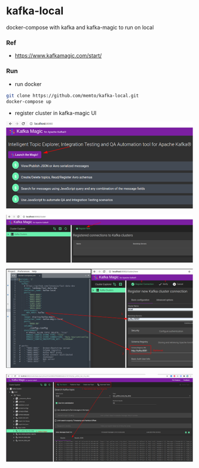# kafka-local
docker-compose with kafka and kafka-magic to run on local

### Ref
- https://www.kafkamagic.com/start/

### Run
- run docker

```bash
git clone https://github.com/memto/kafka-local.git
docker-compose up
```

- register cluster in kafka-magic UI

![launch-kafka-magic](docs/launch.png)

![register-cluster](docs/register-cluster.png)

![register-cluster-info](docs/register-cluster-info.png)

![using](docs/using.png)
